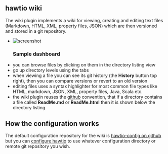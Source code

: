 ## hawtio wiki

The wiki plugin implements a wiki for viewing, creating and editing text files (Markdown, HTML, XML, property files, JSON) which are then versioned and stored in a git repository.

<ul class="thumbnails">
  <li class="span4">
    <div class="thumbnail">
      <img src="https://raw.github.com/hawtio/hawtio/master/website/src/images/screenshots/wiki.png" alt="screenshot">
      <h3>Sample dashboard</h3>
    </div>
  </li>
</ul>

* you can browse files by clicking on them in the directory listing view
* go up directory levels using the tabs
* when viewing a file you can see its git history (the **History** button top right), then you can compare versions or revert to an old version
* editing files uses a syntax highlighter for most common file types like HTML, markdown, JSON, XML, property files, Java, Scala etc.
* the wiki plugin reuses the [github](http://github.com) convention, that if a directory contains a file called **ReadMe.md** or **ReadMe.html** then it is shown below the directory listing.

## How the configuration works

The default configuration repository for the wiki is [hawtio-config on github](https://github.com/hawtio/hawtio-config) but you can [configure hawtio](http://hawt.io/configuration/index.html) to use whatever configuration directory or remote git repository you wish.
